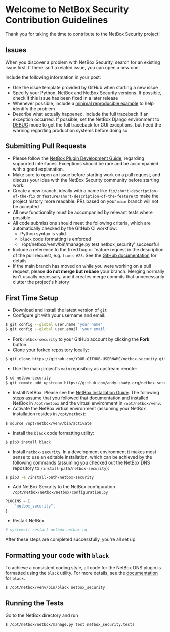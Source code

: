 # Welcome to NetBox Security Contribution Guidelines

Thank you for taking the time to contribute to the NetBox Security project!

## Issues

When you discover a problem with NetBox Security, search for an existing issue first. If there isn't a related issue, you can open a new one.

Include the following information in your post:

* Use the issue template provided by GitHub when starting a new issue
* Specify your Python, NetBox and NetBox Security versions. If possible, check if this issue has been fixed in a later release
* Whenever possible, include a [minimal reproducible example](https://stackoverflow.com/help/minimal-reproducible-example) to help identify the problem
* Describe what actually happened. Include the full traceback if an exception occurred. If possible, set the NetBox Django environment to [DEBUG](https://demo.netbox.dev/static/docs/configuration/optional-settings/#debug) mode to get the full traceback for GUI exceptions, but heed the warning regarding production systems before doing so

## Submitting Pull Requests

* Please follow the [NetBox Plugin Development Guide](https://netbox.readthedocs.io/en/stable/plugins/development/), regarding supported interfaces. Exceptions should be rare and be accompanied with a good explanation.
* Make sure to open an issue before starting work on a pull request, and discuss your idea with the NetBox Security community before starting work.
* Create a new branch, ideally with a name like `fix/short-description-of-the-fix` or `feature/short-description-of-the-feature` to make the project history more readable. PRs based on your `main` branch will not be accepted
* All new functionality must be accompanied by relevant tests where possible
* All code submissions should meet the following criteria, which are automatically checked by the GitHub CI workflow:
    * Python syntax is valid
    * `black` code formatting is enforced
    * `/opt/netbox/venv/bin/manage.py test netbox_security' successful
* Include a reference to the fixed bug or feature request in the description of the pull request, e.g. `fixes #23`. See the [GitHub documentation](https://docs.github.com/en/get-started/writing-on-github/working-with-advanced-formatting/using-keywords-in-issues-and-pull-requests) for details
* If the main branch has moved on while you were working on a pull request, please __do not merge but rebase__ your branch. Merging normally isn't usually necessary, and it creates merge commits that unnecessarily clutter the project's history

## First Time Setup

* Download and install the latest version of `git`
* Configure git with your username and email:

```bash
$ git config --global user.name 'your name'
$ git config --global user.email 'your email'
```

* Fork `netbox-security` to your GitHub account by clicking the __Fork__ button.
* Clone your forked repository locally:

```bash
$ git clone https://github.com/YOUR-GITHUB-USERNAME/netbox-security.git
```

* Use the main project's `main` repository as upstream remote:

```bash
$ cd netbox-security
$ git remote add upstream https://github.com/andy-shady-org/netbox-security.git
```

* Install NetBox. Please see the [NetBox Installation Guide](https://github.com/netbox-community/netbox/blob/develop/docs/installation/index.md). The following steps assume that you followed that documentation and installed NetBox in `/opt/netbox` and the virtual environment in `/opt/netbox/venv`.
* Activate the NetBox virtual environment (assuming your NetBox installation resides in `/opt/netbox`):

```bash
$ source /opt/netbox/venv/bin/activate
```

* Install the `black` code formatting utility:

```bash
$ pip3 install black
```

* Install `netbox-security`. In a development environment it makes most sense to use an editable installation, which can be achieved by the following commands (assuming you checked out the NetBox DNS repository to `/install-path/netbox-security`):

```bash
$ pip3 -e /install-path/netbox-security

```

* Add NetBox Security to the NetBox configuration `/opt/netbox/netbox/netbox/configuration.py`

```python
PLUGINS = [
    "netbox_security",
]
```

* Restart NetBox

```bash
# systemctl restart netbox netbox-rq
```

After these steps are completed successfully, you're all set up.

## Formatting your code with `black`
To achieve a consistent coding style, all code for the NetBox DNS plugin is formatted using the `black` utility. For more details, see the [documentation](https://black.readthedocs.io/en/stable/index.html) for `black`.

```
$ /opt/netbox/venv/bin/black netbox_security
```

## Running the Tests

Go to the NetBox directory and run

```bash
$ /opt/netbox/netbox/manage.py test netbox_security.tests
```
